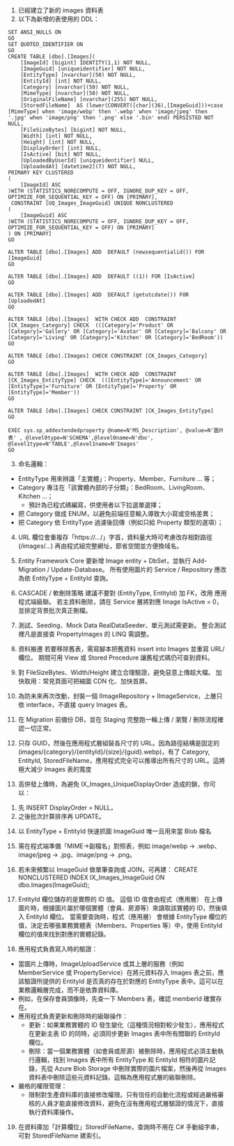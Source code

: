 1. 已經建立了新的 images 資料表
2. 以下為新增的表使用的 DDL：
```Object:  Table [dbo].[Images] 
SET ANSI_NULLS ON
GO
SET QUOTED_IDENTIFIER ON
GO
CREATE TABLE [dbo].[Images](
	[ImageId] [bigint] IDENTITY(1,1) NOT NULL,
	[ImageGuid] [uniqueidentifier] NOT NULL,
	[EntityType] [nvarchar](50) NOT NULL,
	[EntityId] [int] NOT NULL,
	[Category] [nvarchar](50) NOT NULL,
	[MimeType] [nvarchar](50) NOT NULL,
	[OriginalFileName] [nvarchar](255) NOT NULL,
	[StoredFileName]  AS (lower(CONVERT([char](36),[ImageGuid]))+case [MimeType] when 'image/webp' then '.webp' when 'image/jpeg' then '.jpg' when 'image/png' then '.png' else '.bin' end) PERSISTED NOT NULL,
	[FileSizeBytes] [bigint] NOT NULL,
	[Width] [int] NOT NULL,
	[Height] [int] NOT NULL,
	[DisplayOrder] [int] NULL,
	[IsActive] [bit] NOT NULL,
	[UploadedByUserId] [uniqueidentifier] NULL,
	[UploadedAt] [datetime2](7) NOT NULL,
PRIMARY KEY CLUSTERED 
(
	[ImageId] ASC
)WITH (STATISTICS_NORECOMPUTE = OFF, IGNORE_DUP_KEY = OFF, OPTIMIZE_FOR_SEQUENTIAL_KEY = OFF) ON [PRIMARY],
 CONSTRAINT [UQ_Images_ImageGuid] UNIQUE NONCLUSTERED 
(
	[ImageGuid] ASC
)WITH (STATISTICS_NORECOMPUTE = OFF, IGNORE_DUP_KEY = OFF, OPTIMIZE_FOR_SEQUENTIAL_KEY = OFF) ON [PRIMARY]
) ON [PRIMARY]
GO

ALTER TABLE [dbo].[Images] ADD  DEFAULT (newsequentialid()) FOR [ImageGuid]
GO

ALTER TABLE [dbo].[Images] ADD  DEFAULT ((1)) FOR [IsActive]
GO

ALTER TABLE [dbo].[Images] ADD  DEFAULT (getutcdate()) FOR [UploadedAt]
GO

ALTER TABLE [dbo].[Images]  WITH CHECK ADD  CONSTRAINT [CK_Images_Category] CHECK  (([Category]='Product' OR [Category]='Gallery' OR [Category]='Avatar' OR [Category]='Balcony' OR [Category]='Living' OR [Category]='Kitchen' OR [Category]='BedRoom'))
GO

ALTER TABLE [dbo].[Images] CHECK CONSTRAINT [CK_Images_Category]
GO

ALTER TABLE [dbo].[Images]  WITH CHECK ADD  CONSTRAINT [CK_Images_EntityType] CHECK  (([EntityType]='Announcement' OR [EntityType]='Furniture' OR [EntityType]='Property' OR [EntityType]='Member'))
GO

ALTER TABLE [dbo].[Images] CHECK CONSTRAINT [CK_Images_EntityType]
GO

EXEC sys.sp_addextendedproperty @name=N'MS_Description', @value=N'圖片表' , @level0type=N'SCHEMA',@level0name=N'dbo', @level1type=N'TABLE',@level1name=N'Images'
GO
```

3. 命名邏輯：
- EntityType 用來辨識「主實體」：Property、Member、Furniture … 等；
- Category 專注在「該實體內部的子分類」：BedRoom、LivingRoom、Kitchen …；
  - 預計為已程式碼編寫，供使用者以下拉選單選擇；
- 把 Category 做成 ENUM，以避免前端任意輸入導致大小寫或空格差異；
- 把 Category 依 EntityType 過濾後回傳（例如只給 Property 類型的選項）；



4. URL 欄位會重複存「https://…/」字首，資料量大時可考慮改存相對路徑 (/images/...) 再由程式組完整網址，節省空間並方便換域名。

5. Entity Framework Core
要新增 Image entity + DbSet<Image>，並執行 Add-Migration / Update-Database。
所有使用圖片的 Service / Repository 應改為依 EntityType + EntityId 查詢。

6. CASCADE / 軟刪除策略
建議不要對 (EntityType, EntityId) 加 FK，改用 應用程式端級聯。
若主資料刪除，請在 Service 層將對應 Image IsActive = 0，並排定背景批次真正刪檔。

7. 測試、Seeding、Mock Data
RealDataSeeder、單元測試需更新。
整合測試裡凡是直接查 PropertyImages 的 LINQ 需調整。

8. 資料搬遷
若要移除舊表，需寫腳本把舊資料 insert into Images 並重寫 URL/欄位。
期間可用 View 或 Stored Procedure 讓舊程式碼仍可查到資料。

9. 對 FileSizeBytes、Width/Height 建立合理驗證，避免惡意上傳超大檔。
加快取用：常見頁面可把縮圖 CDN 化、加快首屏。

10. 為防未來再次改動，封裝一個 IImageRepository + IImageService，上層只依 interface，不直接 query Images 表。
11. 在 Migration 前備份 DB，並在 Staging 完整跑一輪上傳 / 瀏覽 / 刪除流程確認一切正常。

12. 只存 GUID，然後在應用程式層組裝各尺寸的 URL。因為路徑結構是固定的 (images/{category}/{entityId}/{size}/{guid}.webp)，有了 Category, EntityId, StoredFileName，應用程式完全可以推導出所有尺寸的 URL。這將極大減少 Images 表的寬度

13. 高併發上傳時，為避免 IX_Images_UniqueDisplayOrder 造成的鎖，你可以：
1) 先 INSERT DisplayOrder = NULL，
2) 之後批次計算排序再 UPDATE。

14. 以 EntityType + EntityId 快速抓圖
ImageGuid 唯一且用來當 Blob 檔名

15. 需在程式端準備「MIME→副檔名」對照表，例如
image/webp → .webp、image/jpeg → .jpg、image/png → .png。

16. 若未來頻繁以 ImageGuid 做單筆查詢或 JOIN，可再建：
CREATE NONCLUSTERED INDEX IX_Images_ImageGuid ON dbo.Images(ImageGuid);

17. EntityId 欄位儲存的是實際的 ID 值。
這個 ID 值會由程式（應用層） 在上傳圖片時，根據圖片屬於哪個實體（會員、房源等）來讀取該實體的 ID，然後填入 EntityId 欄位。
當需要查詢時，程式（應用層） 會根據 EntityType 欄位的值，決定去哪張業務實體表（Members、Properties 等）中，使用 EntityId 欄位的值來找到對應的實體記錄。

18. 應用程式負責寫入時的驗證：
  - 當圖片上傳時，ImageUploadService 或其上層的服務（例如 MemberService 或 PropertyService）在將元資料存入 Images 表之前，應該驗證所提供的 EntityId 是否真的存在於對應的 EntityType 表中。這可以在業務邏輯層完成，而不是依靠資料庫。
  - 例如，在保存會員頭像時，先查一下 Members 表，確認 memberId 確實存在。
- 應用程式負責更新和刪除時的級聯操作：
  - 更新：如果業務實體的 ID 發生變化（這種情況相對較少發生），應用程式在更新主表 ID 的同時，必須同步更新 Images 表中所有關聯的 EntityId 欄位。
  - 刪除：當一個業務實體（如會員或房源）被刪除時，應用程式必須主動執行邏輯，找到 Images 表中所有 EntityType 和 EntityId 相符的圖片記錄，先從 Azure Blob Storage 中刪除實際的圖片檔案，然後再從 Images 資料表中刪除這些元資料記錄。這稱為應用程式層的級聯刪除。
- 嚴格的權限管理：
  - 限制對生產資料庫的直接修改權限。只有信任的自動化流程或經過嚴格審核的人員才能直接修改資料，避免在沒有應用程式層驗證的情況下，直接執行資料庫操作。

19. 在資料庫加「計算欄位」StoredFileName，查詢時不用在 C# 手動組字串，可對 StoredFileName 建索引。